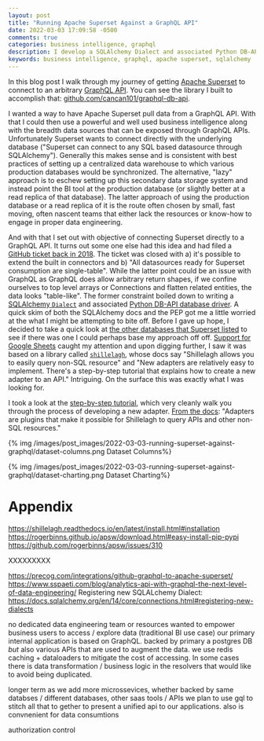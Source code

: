 ```yaml
---
layout: post
title: "Running Apache Superset Against a GraphQL API"
date: 2022-03-03 17:09:58 -0500
comments: true
categories: business intelligence, graphql
description: I develop a SQLAlchemy Dialect and associated Python DB-API database driver that allows Apache Superset to query data from GraphQL API.
keywords: business intelligence, graphql, apache superset, sqlalchemy
---
```

In this blog post I walk through my journey of getting [Apache Superset](https://superset.apache.org/) to connect to an arbitrary [GraphQL API](https://graphql.org/). You can see the library I built to accomplish that: [github.com/cancan101/graphql-db-api](https://github.com/cancan101/graphql-db-api).
<!-- more -->

I wanted a way to have Apache Superset pull data from a GraphQL API. With that I could then use a powerful and well used business intelligence along with the breadth data sources that can be exposed through GraphQL APIs. Unfortunately Superset wants to connect directly with the underlying database ("Superset can connect to any SQL based datasource through SQLAlchemy"). Generally this makes sense and is consistent with best practices of setting up a centralized data warehouse to which various production databases would be synchronized. The alternative, "lazy" approach is to eschew setting up this secondary data storage system and instead point the BI tool at the production database (or slightly better at a read replica of that database). The latter approach of using the production database or a read replica of it is the route often chosen by small, fast moving, often nascent teams that either lack the resources or know-how to engage in proper data engineering.

And with that I set out with objective of connecting Superset directly to a GraphQL API. It turns out some one else had this idea and had filed a [GitHub ticket back in 2018](https://github.com/apache/superset/issues/5389). The ticket was closed with a) it's possible to extend the built in connectors and b) "All datasources ready for Superset consumption are single-table". While the latter point could be an issue with GraphQL as GraphQL does allow arbitrary return shapes, if we confine ourselves to top level arrays or Connections and flatten related entities, the data looks "table-like". The former constraint boiled down to writing a [SQLAlchemy `Dialect`](https://docs.sqlalchemy.org/en/14/core/engines.html) and associated [Python DB-API database driver](https://www.python.org/dev/peps/pep-0249/). A quick skim of both the SQLAlchemy docs and the PEP got me a little worried at the what I might be attempting to bite off. Before I gave up hope, I decided to take a quick look at [the other databases that Superset listed](https://superset.apache.org/docs/databases/installing-database-drivers/) to see if there was one I could perhaps base my approach off off. [Support for Google Sheets](https://superset.apache.org/docs/databases/google-sheets) caught my attention and upon digging further, I saw it was based on a library called [`shillelagh`](https://github.com/betodealmeida/shillelagh), whose docs say "Shillelagh allows you to easily query non-SQL resource" and "New adapters are relatively easy to implement. There's a step-by-step tutorial that explains how to create a new adapter to an API." Intriguing. On the surface this was exactly what I was looking for.

I took a look at the [step-by-step tutorial](https://shillelagh.readthedocs.io/en/latest/development.html), which very cleanly walk you through the process of developing a new adapter. [From the docs](https://shillelagh.readthedocs.io/en/latest/adapters.html): "Adapters are plugins that make it possible for Shillelagh to query APIs and other non-SQL resources."

{% img /images/post_images/2022-03-03-running-superset-against-graphql/dataset-columns.png Dataset Columns%}

{% img /images/post_images/2022-03-03-running-superset-against-graphql/dataset-charting.png Dataset Charting%}

# Appendix
https://shillelagh.readthedocs.io/en/latest/install.html#installation
https://rogerbinns.github.io/apsw/download.html#easy-install-pip-pypi
https://github.com/rogerbinns/apsw/issues/310

XXXXXXXXX


https://precog.com/integrations/github-graphql-to-apache-superset/
https://www.sspaeti.com/blog/analytics-api-with-graphql-the-next-level-of-data-engineering/
Registering new SQLALchemy Dialect: https://docs.sqlalchemy.org/en/14/core/connections.html#registering-new-dialects

no dedicated data engineering team or resources
wanted to empower business users to access / explore data (traditional BI use case)
our primary internal application is based on GraphQL.
backed by primary a postgres DB _but_ also various APIs that are used to augment the data. we use redis caching + dataloaders to mitigate the cost of accessing. In some cases there is data transformation / business logic in the resolvers that would like to avoid being duplicated.

longer term as we add more microssevices, whether backed by same databses / different databases, other saas tools / APIs we plan to use gql to stitch all that to gether to present a unified api to our applications. also is convnenient for data consumtions

authorization control
